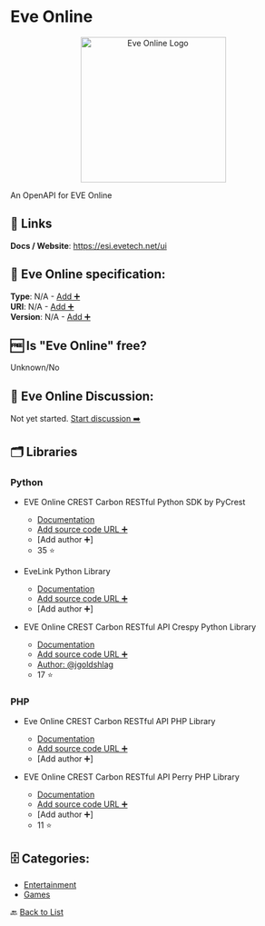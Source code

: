 # Eve Online
<p align="center">
    <img width="256" src="https://raw.githubusercontent.com/apis-list/apis-list/main/apis/eve-online/logo_256x256.png" alt="Eve Online Logo"/>
</p>
An OpenAPI for EVE Online

##  🔗 Links
**Docs / Website**: https://esi.evetech.net/ui

## 🧬 Eve Online specification:
**Type**: N/A - [Add ➕](https://github.com/apis-list/apis-list/edit/main/apis-list.yaml)  
**URI**: N/A - [Add ➕](https://github.com/apis-list/apis-list/edit/main/apis-list.yaml)  
**Version**: N/A - [Add ➕](https://github.com/apis-list/apis-list/edit/main/apis-list.yaml)

## 🆓 Is "Eve Online" free?
Unknown/No  

## 💬 Eve Online Discussion:
Not yet started. [Start discussion ➡️](https://github.com/apis-list/apis-list/discussions/new)

## 🗂️ Libraries
### Python
- EVE Online CREST Carbon RESTful Python SDK by PyCrest
    - [Documentation](https://github.com/pycrest/PyCrest)
    - [Add source code URL ➕]()
    - [Add author ➕]
    - 35 ⭐

- EveLink Python Library
    - [Documentation](https://pypi.python.org/pypi/EVELink/0.6.1)
    - [Add source code URL ➕]()
    - [Add author ➕]

- EVE Online CREST Carbon RESTful API Crespy Python Library
    - [Documentation](https://github.com/jgoldshlag/crespy)
    - [Add source code URL ➕]()
    - [Author: @jgoldshlag](https://github.com/jgoldshlag)
    - 17 ⭐

### PHP
- Eve Online CREST Carbon RESTful API PHP Library
    - [Documentation](https://github.com/fuzzysteve/CrestLibrary)
    - [Add source code URL ➕]()
    - [Add author ➕]

- EVE Online CREST Carbon RESTful API Perry PHP Library
    - [Documentation](https://github.com/3rdpartyeve/perry)
    - [Add source code URL ➕]()
    - [Add author ➕]
    - 11 ⭐


## 🗄️ Categories:
- [Entertainment](https://github.com/apis-list/apis-list#entertainment-)
- [Games](https://github.com/apis-list/apis-list#games-)

🔙  [Back to List](https://github.com/apis-list/apis-list)
